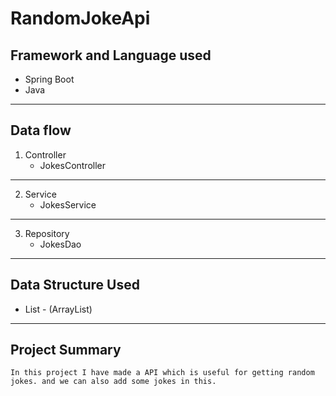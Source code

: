 # RandomJokeApi

## Framework and Language used
* Spring Boot
* Java
---

## Data flow
1. Controller
    * JokesController
---

2. Service
    * JokesService
---

3. Repository
    * JokesDao
---

## Data Structure Used
* List - (ArrayList)
---

## Project Summary
```In this project I have made a API which is useful for getting random jokes. and we can also add some jokes in this.```


